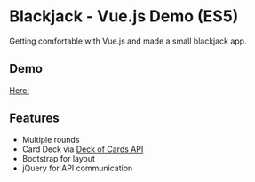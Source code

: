 # Blackjack - Vue.js Demo (ES5)

Getting comfortable with Vue.js and made a small blackjack app.

## Demo
[Here!](https://josevh.github.io/blackjack-vuejs-demo/)

## Features
* Multiple rounds
* Card Deck via [Deck of Cards API](https://deckofcardsapi.com/)
* Bootstrap for layout
* jQuery for API communication
